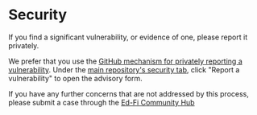 # Security

If you find a significant vulnerability, or evidence of one, please report it
privately.

We prefer that you use the [GitHub mechanism for privately reporting a
vulnerability](https://docs.github.com/en/code-security/security-advisories/guidance-on-reporting-and-writing/privately-reporting-a-security-vulnerability#privately-reporting-a-security-vulnerability).
Under the [main repository's security
tab](https://github.com/Ed-Fi-Alliance-OSS/Ed-Fi-ODS-Implementation/security), click "Report a
vulnerability" to open the advisory form.

If you have any further concerns that are not addressed by this process, please
submit a case through the [Ed-Fi Community Hub](https://success.ed-fi.org)
